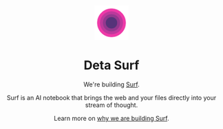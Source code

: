 <div align="center">

<a href="https://deta.space" target="_blank">
    <img src="https://raw.githubusercontent.com/deta/.github/main/profile/deta.svg" width="80">
</a>

# Deta Surf

We're building [Surf](https://deta.surf).

Surf is an AI notebook that brings the web and your files directly into your stream of thought.

Learn more on [why we are building Surf](https://deta.surf/motivation).

</div>
